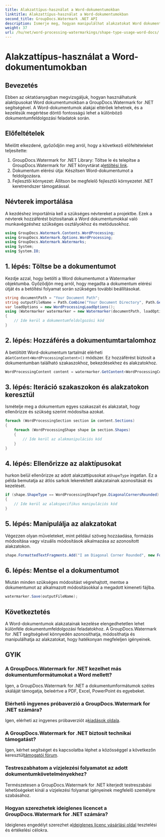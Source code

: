 ```yaml
---
title: Alakzattípus-használat a Word-dokumentumokban
linktitle: Alakzattípus-használat a Word-dokumentumokban
second_title: GroupDocs.Watermark .NET API
description: Ismerje meg, hogyan manipulálhat alakzatokat Word dokumentumokban a GroupDocs.Watermark for .NET segítségével. Ez az oktatóanyag útmutatást ad a hatékony dokumentumfeldolgozáshoz.
weight: 37
url: /hu/net/word-processing-watermarkings/shape-type-usage-word-docs/
---
```


# Alakzattípus-használat a Word-dokumentumokban

## Bevezetés
Ebben az oktatóanyagban megvizsgáljuk, hogyan használhatunk alaktípusokat Word dokumentumokban a GroupDocs.Watermark for .NET segítségével. A Word-dokumentumok alakjai eltérőek lehetnek, és a kezelésük megértése döntő fontosságú lehet a különböző dokumentumfeldolgozási feladatok során.
## Előfeltételek
Mielőtt elkezdené, győződjön meg arról, hogy a következő előfeltételeket teljesítette:
1.  GroupDocs.Watermark for .NET Library: Töltse le és telepítse a GroupDocs.Watermark for .NET könyvtárat a[letöltési link](https://releases.groupdocs.com/Watermark/net/).
2. Dokumentum elérési útja: Készítsen Word-dokumentumot a feldolgozásra.
3. Fejlesztői környezet: Állítson be megfelelő fejlesztői környezetet .NET keretrendszer támogatással.

## Névterek importálása
A kezdéshez importálnia kell a szükséges névtereket a projektbe. Ezek a névterek hozzáférést biztosítanak a Word dokumentumokkal való munkavégzéshez szükséges osztályokhoz és metódusokhoz.
```csharp
using GroupDocs.Watermark.Contents.WordProcessing;
using GroupDocs.Watermark.Options.WordProcessing;
using GroupDocs.Watermark.Watermarks;
using System;
using System.IO;
```
## 1. lépés: Töltse be a dokumentumot
Kezdje azzal, hogy betölti a Word dokumentumot a Watermarker objektumba. Győződjön meg arról, hogy megadta a dokumentum elérési útját és a betöltési folyamat során szükséges további beállításokat.
```csharp
string documentPath = "Your Document Path";
string outputFileName = Path.Combine("Your Document Directory", Path.GetFileName(documentPath));
var loadOptions = new WordProcessingLoadOptions();
using (Watermarker watermarker = new Watermarker(documentPath, loadOptions))
{
    // Ide kerül a dokumentumfeldolgozási kód
}
```
## 2. lépés: Hozzáférés a dokumentumtartalomhoz
 A betöltött Word-dokumentum tartalmát elérheti a`GetContent<WordProcessingContent>()` módszer. Ez hozzáférést biztosít a dokumentumban található szakaszokhoz, bekezdésekhez és alakzatokhoz.
```csharp
WordProcessingContent content = watermarker.GetContent<WordProcessingContent>();
```
## 3. lépés: Iteráció szakaszokon és alakzatokon keresztül
Ismételje meg a dokumentum egyes szakaszait és alakzatait, hogy ellenőrizze és szükség szerint módosítsa azokat.
```csharp
foreach (WordProcessingSection section in content.Sections)
{
    foreach (WordProcessingShape shape in section.Shapes)
    {
        // Ide kerül az alakmanipulációs kód
    }
}
```
## 4. lépés: Ellenőrizze az alaktípusokat
 hurkon belül ellenőrizze az adott alakzattípusokat a`ShapeType` ingatlan. Ez a példa bemutatja az átlós sarkok lekerekített alakzatainak azonosítását és kezelését.
```csharp
if (shape.ShapeType == WordProcessingShapeType.DiagonalCornersRounded)
{
    // Ide kerül az alakspecifikus manipulációs kód
}
```
## 5. lépés: Manipulálja az alakzatokat
Végezzen olyan műveleteket, mint például szöveg hozzáadása, formázás módosítása vagy vizuális módosítások alkalmazása az azonosított alakzatokon.
```csharp
shape.FormattedTextFragments.Add("I am Diagonal Corner Rounded", new Font("Calibri", 8, FontStyle.Bold), Color.Red, Color.Aqua);
```
## 6. lépés: Mentse el a dokumentumot
Miután minden szükséges módosítást végrehajtott, mentse a dokumentumot az alkalmazott módosításokkal a megadott kimeneti fájlba.
```csharp
watermarker.Save(outputFileName);
```

## Következtetés
A Word-dokumentumok alakzatainak kezelése elengedhetetlen lehet különféle dokumentumfeldolgozási feladatokhoz. A GroupDocs.Watermark for .NET segítségével könnyedén azonosíthatja, módosíthatja és manipulálhatja az alakzatokat, hogy hatékonyan megfeleljen igényeinek.
## GYIK
### A GroupDocs.Watermark for .NET kezelhet más dokumentumformátumokat a Word mellett?
Igen, a GroupDocs.Watermark for .NET a dokumentumformátumok széles skáláját támogatja, beleértve a PDF, Excel, PowerPoint és egyebeket.
### Elérhető ingyenes próbaverzió a GroupDocs.Watermark for .NET számára?
 Igen, elérheti az ingyenes próbaverziót a[kiadások oldala](https://releases.groupdocs.com/).
### A GroupDocs.Watermark for .NET biztosít technikai támogatást?
 Igen, kérhet segítséget és kapcsolatba léphet a közösséggel a következőn keresztül[támogatói fórum](https://forum.groupdocs.com/c/watermark/19).
### Testreszabhatom a vízjelezési folyamatot az adott dokumentumkövetelményekhez?
Természetesen a GroupDocs.Watermark for .NET kiterjedt testreszabási lehetőségeket kínál a vízjelezési folyamat igényeinek megfelelő személyre szabásához.
### Hogyan szerezhetek ideiglenes licencet a GroupDocs.Watermark for .NET számára?
 Ideiglenes engedélyt szerezhet a[Ideiglenes licenc vásárlási oldal](https://purchase.groupdocs.com/temporary-license/) tesztelési és értékelési célokra.